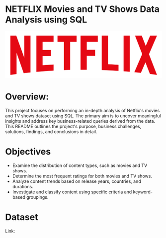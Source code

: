 # NETFLIX Movies and TV Shows Data Analysis using SQL
![Netflix Logo](https://github.com/nphan91/NETFLIX-Data-Analysis/blob/main/logo.png)
# Overview: 
This project focuses on performing an in-depth analysis of Netflix's movies and TV shows dataset using SQL. The primary aim is to uncover meaningful insights and address key business-related queries derived from the data. This README outlines the project's purpose, business challenges, solutions, findings, and conclusions in detail.  

# Objectives  
- Examine the distribution of content types, such as movies and TV shows.  
- Determine the most frequent ratings for both movies and TV shows.  
- Analyze content trends based on release years, countries, and durations.  
- Investigate and classify content using specific criteria and keyword-based groupings.  
# Dataset
Link: 
